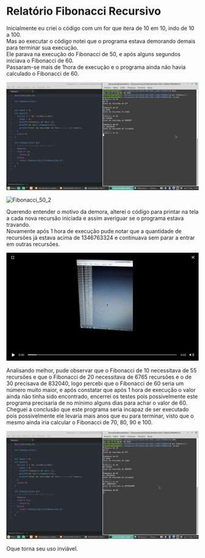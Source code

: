 # Relatório Fibonacci Recursivo  
Inicialmente eu criei o código com um for que itera de 10 em 10, indo de 10 a 100.  
Mas ao executar o código notei que o programa estava demorando demais para terminar sua execução.  
Ele parava na execução do Fibonacci de 50, e após alguns segundos iniciava o Fibonacci de 60.  
Passaram-se mais de 1hora de execução e o programa ainda não havia calculado o Fibonacci de 60.  

![Fibonacci_50](Imagens/Fibo_50.png)  

![Fibonacci_50_2](Imagens/Fibo_50_2.png)  

Querendo entender o motivo da demora, alterei o código para printar na tela a cada nova recursão iniciada e assim averiguar se o programa estava travando.  
Novamente após 1 hora de execução pude notar que a quantidade de recursões já estava acima de 1346763324 e continuava sem parar a entrar em outras recursões.  

![Fibonacci_50_2](Imagens/Fibo_1hora.png)

Analisando melhor, pude observar que o Fibonacci de 10 necessitava de 55 recursões e que o Fibonacci de 20 necessitava de 6765 recursões e o de 30 precisava de 832040, logo percebi que o Fibonacci de 60 seria um número muito maior, e após constatar que após 1 hora de execução o valor ainda não tinha sido encontrado, encerrei os testes pois possivelmente este programa precisaria de no mínimo alguns dias para achar o valor de 60. Cheguei a conclusão que este programa seria incapaz de ser executado pois possivelmente ele levaria mais anos que eu para terminar, visto que o mesmo ainda iria calcular o Fibonacci de 70, 80, 90 e 100.  

![Fibonacci_50_2](Imagens/Fibo_60.png)

Oque torna seu uso inviável.  
